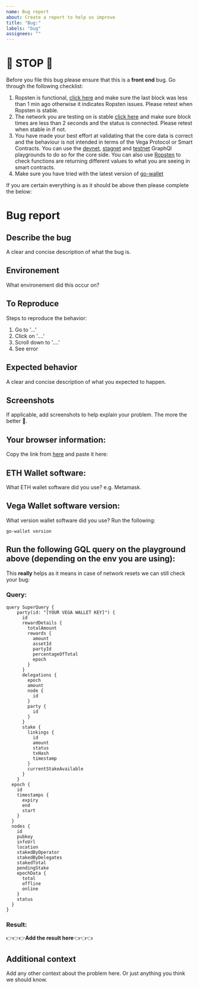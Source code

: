 ```yaml
---
name: Bug report
about: Create a report to help us improve
title: "Bug:"
labels: "bug"
assignees: ""
---
```


# 🛑 STOP 🛑

Before you file this bug please ensure that this is a **front end** bug. Go through the following checklist:

1. Ropsten is functional, [click here](https://ropsten.etherscan.io/) and make sure the last block was less than 1 min ago otherwise it indicates Ropsten issues. Please retest when Ropsten is stable.
2. The network you are testing on is stable [click here](https://stats.vega.trading/) and make sure block times are less than 2 seconds and the status is connected. Please retest when stable in if not.
3. You have made your best effort at validating that the core data is correct and the behaviour is not intended in terms of the Vega Protocol or Smart Contracts. You can use the [devnet](https://n04.d.vega.xyz/playground), [stagnet](https://n03.s.vega.xyz/playground) and [testnet](https://n06.testnet.vega.xyz/playground) GraphQl playgrounds to do so for the core side. You can also use [Ropsten](https://ropsten.etherscan.io/) to check functions are returning different values to what you are seeing in smart contracts.
4. Make sure you have tried with the latest version of [go-wallet](https://github.com/vegaprotocol/go-wallet)

If you are certain everything is as it should be above then please complete the below:

# Bug report

## Describe the bug

A clear and concise description of what the bug is.

## Environement

What environement did this occur on?

## To Reproduce

Steps to reproduce the behavior:

1. Go to '...'
2. Click on '....'
3. Scroll down to '....'
4. See error

## Expected behavior

A clear and concise description of what you expected to happen.

## Screenshots

If applicable, add screenshots to help explain your problem. The more the better 🙏.

## Your browser information:

Copy the link from [here](https://www.whatsmybrowser.org/) and paste it here:

## ETH Wallet software:

What ETH wallet software did you use? e.g. Metamask.

## Vega Wallet software version:

What version wallet software did you use? Run the following:

```
go-wallet version
```

## Run the following GQL query on the playground above (depending on the env you are using):

This **really** helps as it means in case of network resets we can still check your bug:

### Query:

```
query SuperQuery {
    party(id: "[YOUR VEGA WALLET KEY]") {
      id
      rewardDetails {
        totalAmount
        rewards {
          amount
          assetId
          partyId
          percentageOfTotal
          epoch
        }
      }
      delegations {
        epoch
        amount
        node {
          id
        }
        party {
          id
        }
      }
      stake {
        linkings {
          id
          amount
          status
          txHash
          timestamp
        }
        currentStakeAvailable
      }
    }
  epoch {
    id
    timestamps {
      expiry
      end
      start
    }
  }
  nodes {
    id
    pubkey
    infoUrl
    location
    stakedByOperator
    stakedByDelegates
    stakedTotal
    pendingStake
    epochData {
      total
      offline
      online
    }
    status
  }
}
```

### Result:

👉👉👉**Add the result here**👈👈👈

## Additional context

Add any other context about the problem here. Or just anything you think we should know.
